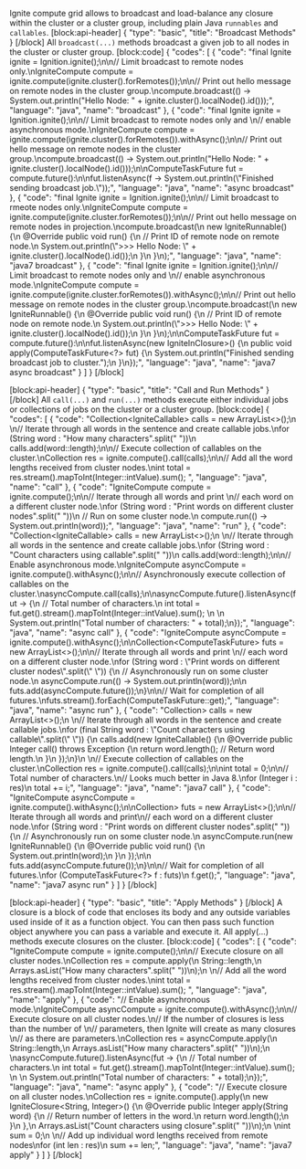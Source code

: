 Ignite compute grid allows to broadcast and load-balance any closure within the cluster or a cluster group, including plain Java `runnables` and `callables`.
[block:api-header]
{
  "type": "basic",
  "title": "Broadcast Methods"
}
[/block]
All `broadcast(...)` methods broadcast a given job to all nodes in the cluster or cluster group. 
[block:code]
{
  "codes": [
    {
      "code": "final Ignite ignite = Ignition.ignite();\n\n// Limit broadcast to remote nodes only.\nIgniteCompute compute = ignite.compute(ignite.cluster().forRemotes());\n\n// Print out hello message on remote nodes in the cluster group.\ncompute.broadcast(() -> System.out.println(\"Hello Node: \" + ignite.cluster().localNode().id()));",
      "language": "java",
      "name": "broadcast"
    },
    {
      "code": "final Ignite ignite = Ignition.ignite();\n\n// Limit broadcast to remote nodes only and \n// enable asynchronous mode.\nIgniteCompute compute = ignite.compute(ignite.cluster().forRemotes()).withAsync();\n\n// Print out hello message on remote nodes in the cluster group.\ncompute.broadcast(() -> System.out.println(\"Hello Node: \" + ignite.cluster().localNode().id()));\n\nComputeTaskFuture<?> fut = compute.future():\n\nfut.listenAsync(f -> System.out.println(\"Finished sending broadcast job.\"));",
      "language": "java",
      "name": "async broadcast"
    },
    {
      "code": "final Ignite ignite = Ignition.ignite();\n\n// Limit broadcast to rmeote nodes only.\nIgniteCompute compute = ignite.compute(ignite.cluster.forRemotes());\n\n// Print out hello message on remote nodes in projection.\ncompute.broadcast(\n    new IgniteRunnable() {\n        @Override public void run() {\n            // Print ID of remote node on remote node.\n            System.out.println(\">>> Hello Node: \" + ignite.cluster().localNode().id());\n        }\n    }\n);",
      "language": "java",
      "name": "java7 broadcast"
    },
    {
      "code": "final Ignite ignite = Ignition.ignite();\n\n// Limit broadcast to remote nodes only and \n// enable asynchronous mode.\nIgniteCompute compute = ignite.compute(ignite.cluster.forRemotes()).withAsync();\n\n// Print out hello message on remote nodes in the cluster group.\ncompute.broadcast(\n    new IgniteRunnable() {\n        @Override public void run() {\n            // Print ID of remote node on remote node.\n            System.out.println(\">>> Hello Node: \" + ignite.cluster().localNode().id());\n        }\n    }\n);\n\nComputeTaskFuture<?> fut = compute.future():\n\nfut.listenAsync(new IgniteInClosure<? super ComputeTaskFuture<?>>() {\n    public void apply(ComputeTaskFuture<?> fut) {\n        System.out.println(\"Finished sending broadcast job to cluster.\");\n    }\n});",
      "language": "java",
      "name": "java7 async broadcast"
    }
  ]
}
[/block]

[block:api-header]
{
  "type": "basic",
  "title": "Call and Run Methods"
}
[/block]
All `call(...)` and `run(...)` methods execute either individual jobs or collections of jobs on the cluster or a cluster group.
[block:code]
{
  "codes": [
    {
      "code": "Collection<IgniteCallable<Integer>> calls = new ArrayList<>();\n \n// Iterate through all words in the sentence and create callable jobs.\nfor (String word : \"How many characters\".split(\" \"))\n    calls.add(word::length);\n\n// Execute collection of callables on the cluster.\nCollection<Integer> res = ignite.compute().call(calls);\n\n// Add all the word lengths received from cluster nodes.\nint total = res.stream().mapToInt(Integer::intValue).sum(); ",
      "language": "java",
      "name": "call"
    },
    {
      "code": "IgniteCompute compute = ignite.compute();\n\n// Iterate through all words and print \n// each word on a different cluster node.\nfor (String word : \"Print words on different cluster nodes\".split(\" \"))\n    // Run on some cluster node.\n    compute.run(() -> System.out.println(word));",
      "language": "java",
      "name": "run"
    },
    {
      "code": "Collection<IgniteCallable<Integer>> calls = new ArrayList<>();\n \n// Iterate through all words in the sentence and create callable jobs.\nfor (String word : \"Count characters using callable\".split(\" \"))\n    calls.add(word::length);\n\n// Enable asynchronous mode.\nIgniteCompute asyncCompute = ignite.compute().withAsync();\n\n// Asynchronously execute collection of callables on the cluster.\nasyncCompute.call(calls);\n\nasyncCompute.future().listenAsync(fut -> {\n    // Total number of characters.\n    int total = fut.get().stream().mapToInt(Integer::intValue).sum(); \n  \n    System.out.println(\"Total number of characters: \" + total);\n});",
      "language": "java",
      "name": "async call"
    },
    {
      "code": "IgniteCompute asyncCompute = ignite.compute().withAsync();\n\nCollection<ComputeTaskFuture<?>> futs = new ArrayList<>();\n\n// Iterate through all words and print \n// each word on a different cluster node.\nfor (String word : \"Print words on different cluster nodes\".split(\" \")) {\n    // Asynchronously run on some cluster node.\n    asyncCompute.run(() -> System.out.println(word));\n\n    futs.add(asyncCompute.future());\n}\n\n// Wait for completion of all futures.\nfuts.stream().forEach(ComputeTaskFuture::get);",
      "language": "java",
      "name": "async run"
    },
    {
      "code": "Collection<IgniteCallable<Integer>> calls = new ArrayList<>();\n \n// Iterate through all words in the sentence and create callable jobs.\nfor (final String word : \"Count characters using callable\".split(\" \")) {\n    calls.add(new IgniteCallable<Integer>() {\n        @Override public Integer call() throws Exception {\n            return word.length(); // Return word length.\n        }\n    });\n}\n \n// Execute collection of callables on the cluster.\nCollection<Integer> res = ignite.compute().call(calls);\n\nint total = 0;\n\n// Total number of characters.\n// Looks much better in Java 8.\nfor (Integer i : res)\n  total += i;",
      "language": "java",
      "name": "java7 call"
    },
    {
      "code": "IgniteCompute asyncCompute = ignite.compute().withAsync();\n\nCollection<ComputeTaskFuture<?>> futs = new ArrayList<>();\n\n// Iterate through all words and print\n// each word on a different cluster node.\nfor (String word : \"Print words on different cluster nodes\".split(\" \")) {\n    // Asynchronously run on some cluster node.\n    asyncCompute.run(new IgniteRunnable() {\n        @Override public void run() {\n            System.out.println(word);\n        }\n    });\n\n    futs.add(asyncCompute.future());\n}\n\n// Wait for completion of all futures.\nfor (ComputeTaskFuture<?> f : futs)\n  f.get();",
      "language": "java",
      "name": "java7 async run"
    }
  ]
}
[/block]

[block:api-header]
{
  "type": "basic",
  "title": "Apply Methods"
}
[/block]
A closure is a block of code that encloses its body and any outside variables used inside of it as a function object. You can then pass such function object anywhere you can pass a variable and execute it. All apply(...) methods execute closures on the cluster. 
[block:code]
{
  "codes": [
    {
      "code": "IgniteCompute compute  = ignite.compute();\n\n// Execute closure on all cluster nodes.\nCollection<Integer> res = compute.apply(\n    String::length,\n    Arrays.asList(\"How many characters\".split(\" \"))\n);\n     \n// Add all the word lengths received from cluster nodes.\nint total = res.stream().mapToInt(Integer::intValue).sum(); ",
      "language": "java",
      "name": "apply"
    },
    {
      "code": "// Enable asynchronous mode.\nIgniteCompute asyncCompute = ignite.compute().withAsync();\n\n// Execute closure on all cluster nodes.\n// If the number of closures is less than the number of \n// parameters, then Ignite will create as many closures \n// as there are parameters.\nCollection<Integer> res = asyncCompute.apply(\n    String::length,\n    Arrays.asList(\"How many characters\".split(\" \"))\n);\n     \nasyncCompute.future().listenAsync(fut -> {\n    // Total number of characters.\n    int total = fut.get().stream().mapToInt(Integer::intValue).sum(); \n  \n    System.out.println(\"Total number of characters: \" + total);\n});",
      "language": "java",
      "name": "async apply"
    },
    {
      "code": "// Execute closure on all cluster nodes.\nCollection<Integer> res = ignite.compute().apply(\n    new IgniteClosure<String, Integer>() {\n        @Override public Integer apply(String word) {\n            // Return number of letters in the word.\n            return word.length();\n        }\n    },\n    Arrays.asList(\"Count characters using closure\".split(\" \"))\n);\n     \nint sum = 0;\n \n// Add up individual word lengths received from remote nodes\nfor (int len : res)\n    sum += len;",
      "language": "java",
      "name": "java7 apply"
    }
  ]
}
[/block]